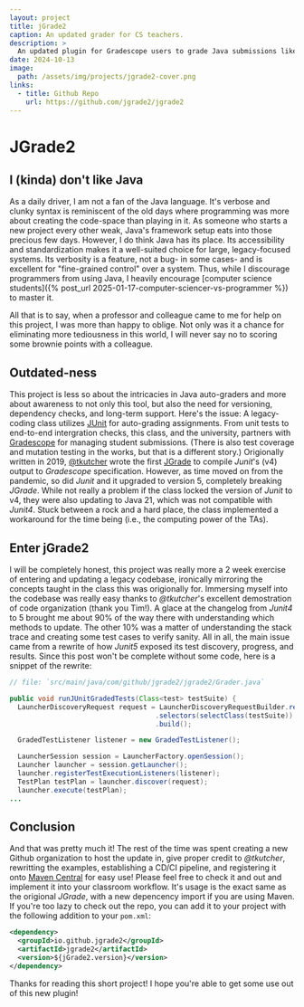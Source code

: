 ```yaml
---
layout: project
title: jGrade2
caption: An updated grader for CS teachers.
description: >
  An updated plugin for Gradescope users to grade Java submissions like a pro. Updated now for Java 21 and JUnit5 with easy Maven integration.
date: 2024-10-13
image: 
  path: /assets/img/projects/jgrade2-cover.png
links:
  - title: Github Repo
    url: https://github.com/jgrade2/jgrade2
---
```


# JGrade2

## I (kinda) don't like Java

As a daily driver, I am not a fan of the Java language. It's verbose and clunky syntax is reminiscent of the old days where programming was more about creating the code-space than playing in it. As someone who starts a new project every other weak, Java's framework setup eats into those precious few days. However, I do think Java has its place. Its accessibility and standardization makes it a well-suited choice for large, legacy-focused systems. Its verbosity is a feature, not a bug- in some cases- and is excellent for "fine-grained control" over a system. Thus, while I discourage programmers from using Java, I heavily encourage [computer science students]({% post_url 2025-01-17-computer-sciencer-vs-programmer %}) to master it.

All that is to say, when a professor and colleague came to me for help on this project, I was more than happy to oblige. Not only was it a chance for eliminating more tediousness in this world, I will never say no to scoring some brownie points with a colleague. 

## Outdated-ness

This project is less so about the intricacies in Java auto-graders and more about awareness to not only this tool, but also the need for versioning, dependency checks, and long-term support. Here's the issue: A legacy-coding class utilizes [JUnit](https://junit.org/) for auto-grading assignments. From unit tests to end-to-end intergration checks, this class, and the university, partners with [Gradescope](https://www.gradescope.com/) for managing student submissions. (There is also test coverage and mutation testing in the works, but that is a different story.) Origionally written in 2019, [@tkutcher](https://github.com/tkutcher) wrote the first [JGrade](https://github.com/tkutcher/jgrade) to compile *Junit*'s (v4) output to *Gradescope* specification. However, as time moved on from the pandemic, so did *Junit* and it upgraded to version 5, completely breaking *JGrade*. While not really a problem if the class locked the version of *Junit* to v4, they were also updating to Java 21, which was not compatible with *Junit4*. Stuck between a rock and a hard place, the class implemented a workaround for the time being (i.e., the computing power of the TAs).

## Enter jGrade2

I will be completely honest, this project was really more a 2 week exercise of entering and updating a legacy codebase, ironically mirroring the concepts taught in the class this was origionally for. Immersing myself into the codebase was really easy thanks to *@tkutcher*'s excellent demostration of code organization (thank you Tim!). A glace at the changelog from *Junit4* to 5 brought me about 90% of the way there with understanding which methods to update. The other 10% was a matter of understanding the stack trace and creating some test cases to verify sanity. All in all, the main issue came from a rewrite of how *Junit5* exposed its test discovery, progress, and results. Since this post won't be complete without some code, here is a snippet of the rewrite:

~~~java
// file: `src/main/java/com/github/jgrade2/jgrade2/Grader.java`

public void runJUnitGradedTests(Class<test> testSuite) {
  LauncherDiscoveryRequest request = LauncherDiscoveryRequestBuilder.request()
                                    .selectors(selectClass(testSuite))
                                    .build();

  GradedTestListener listener = new GradedTestListener();

  LauncherSession session = LauncherFactory.openSession();
  Launcher launcher = session.getLauncher();
  launcher.registerTestExecutionListeners(listener);
  TestPlan testPlan = launcher.discover(request);
  launcher.execute(testPlan);
...
~~~

## Conclusion

And that was pretty much it! The rest of the time was spent creating a new Github organization to host the update in, give proper credit to *@tkutcher*, rewritting the examples, establishing a CD/CI pipeline, and registering it onto [Maven Central](https://central.sonatype.com/artifact/io.github.jgrade2/jgrade2) for easy use! Please feel free to check it and out and implement it into your classroom workflow. It's usage is the exact same as the origional *JGrade*, with a new depencency import if you are using Maven. If you're too lazy to check out the repo, you can add it to your project with the following addition to your `pom.xml`:

~~~xml
<dependency>
  <groupId>io.github.jgrade2</groupId>
  <artifactId>jgrade2</artifactId>
  <version>${jGrade2.version}</version>
</dependency>
~~~

Thanks for reading this short project! I hope you're able to get some use out of this new plugin!